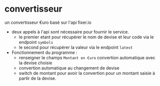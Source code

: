 # convertisseur
un convertisseur €uro basé sur l'api fixer.io
- deux appels à l'api sont nécessaire pour fournir le service.
    - le premier etant pour récupérer le nom de devise et leur code via le endpoint `symbols`
    - le second pour récupérer la valeur via le endpoint `latest`
- Fonctionnement du programme :
    - renseigner le champs `Montant en €uro` convertion automatique avec la devise choisie
    - convertion automatique au changement de devise
    - switch de montant pour avoir la convertion pour un montant saisie à partir de la devise.
